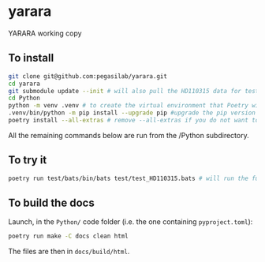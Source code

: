 # yarara
YARARA working copy

## To install

```bash
git clone git@github.com:pegasilab/yarara.git
cd yarara
git submodule update --init # will also pull the HD110315 data for tests
cd Python
python -m venv .venv # to create the virtual environment that Poetry will use
.venv/bin/python -m pip install --upgrade pip #upgrade the pip version to latest one
poetry install --all-extras # remove --all-extras if you do not want to build the docs
```

All the remaining commands below are run from the /Python subdirectory.

## To try it

```bash
poetry run test/bats/bin/bats test/test_HD110315.bats # will run the full pipeline including RASSINE
```

## To build the docs

Launch, in the `Python/` code folder (i.e. the one containing `pyproject.toml`):

```bash
poetry run make -C docs clean html
```

The files are then in `docs/build/html`.
